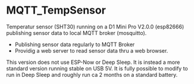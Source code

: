 # MQTT_TempSensor
Temperatur sensor (SHT30) running on a D1 Mini Pro V2.0.0 (esp82666) publishing sensor data to local MQTT broker (mosquitto).
- Publishing sensor data regularly to MQTT Broker
- Providig a web server to read sensor data thru a web browser.

This version does not use ESP-Now or Deep Sleep. It is instead a more standard version running stable on USB 5V.
It is fully possible to modify to run in Deep Sleep and roughly run ca 2 months on a standard battery. 

